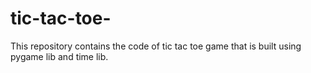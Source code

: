 # tic-tac-toe-
This repository contains the code of tic tac toe game that is built using pygame lib and time lib.

